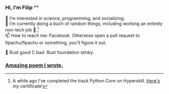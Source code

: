 ### Hi, I’m Filip ^^  
👀 I’m interested in science, programming, and socializing.  
🌱 I’m currently doing a buch of random things, including working an entirely non-tech job 🤢.[^1]  
📫 How to reach me: Facebook. Otherwise open a pull request to fipachu/fipachu or something, you'll figure it out.

🦀 Rust good C bad. Rust foundation stinky.

### [Amazing poem I wrote.](https://github.com/fipachu/PythonProblems/blob/a46106481e943ac24223065ac9acedb08daa1657/Topics/Class%20vs%20instance/Sphere/main.py)


[^1]: A while ago I've completed the track Python Core on Hyperskill. [Here's](https://hyperskill.org/certificates/fc0137f4-05fa-4ade-9525-c3e1c8d664dc.pdf) my certificate!

<!---
fipachu/fipachu is a ✨ special ✨ repository because its `README.md` (this file) appears on your GitHub profile.
You can click the Preview link to take a look at your changes.

Amazing poem text:
I hate Hyperskill linter.

Do I really understand what @dataclass(slots=True) does? 
No. 
Do I think it's cool? 
Yes.
Hyperskill linter thinks it isn't cool at all. 
I hate Hyperskill linter. 
Hyperskill linter is stupid.

@dataclass takes a keyword argument slots. 
Hyperskill linter didn't read the documentation. 
Hyperskill linter is stupid.

PEP 8 says it's cool to skip spaces around "/" and "**". 
Hyperskill linter thinks it needs improvement. 
Hyperskill linter needs improvement. 
Hyperskill linter is stupid.

Uppercase constant in a class. 
Approximate constant in a class. 
Hyperskill linter is stupid.

Hyperskill linter thinks my code needs improvement. 
Alas, I add one space after my code runs. 
Hyperskill linter lets me publish. 
Hyperskill linter is stupid.


sources: 
https://peps.python.org/pep-0008/#other-recommendations 
https://docs.python.org/3/library/dataclasses.html
https://hyperskill.org/repeat/step/6683#solutions-2583206
https://hyperskill.linter.is/really_stupid
--->
